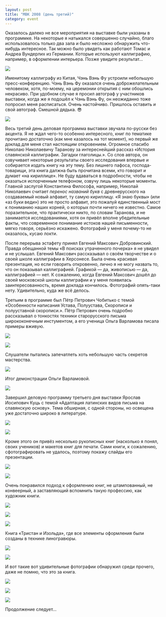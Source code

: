 ```yaml
---
layout: post
title: "МВК 2008 (день третий)"
category: event
---
```

Оказалось далеко не все мероприятия на выставке были указаны в программке. На некоторые я натыкался совершенно случайно, благо использовалось только два зала и было несложно обнаружить что-нибудь интересное. Так можно было увидеть как работают Томас и Андреа Вундерлих из Германии. Которые используют каллиграфию, например, в оформлении интерьера. Позже увидите результат...

![](https://pics.livejournal.com/quillcraft/pic/00021ezp)

Именитому каллиграфу из Китая, Чэнь Вэнь Фу устроили небольшую пресс-конференцию. Чэнь Вэнь Фу оказался очень доброжелательным человеком, хотя, по-моему, на церемонии открытия с ним обошлись некрасиво. При удобном случае я просил автограф у участников выставки, когда же я подошёл к Чэнь Вэнь Фу, он неожиданно тоже попросил меня расписаться. Очень настойчиво. Пришлось оставить и свой автограф. Смешной дядька. 😎

![](https://pics.livejournal.com/quillcraft/pic/00022fyx)

Весь третий день деловая программа выставки звучала по-русски без акцента. Я не ждал чего-то особенно интересного, книг по тематике прочитано достаточно (как мне казалось на тот момент), но первый же доклад для меня стал настоящим откровением. Огромное спасибо Николаю Николаевичу Таранову за интереснейший рассказ «История славянской каллиграфии. Загадки глаголицы.». Со слов автора, он озвучивает некоторые результаты своего исследования впервые и собирается издать книгу на эту тему. Без лишнего пафоса, господа-товарищи, эта книга далжна быть прочитана всеми, кто говорит и думает «на кириллице». Не буду вдаваться в подробности, чтобы не оказаться испорченным телефоном, озвучу лишь некоторые моменты. Главной заслугой Константина Философа, например, Николай Николаевич считает *перенос названий букв* с древнерусского на создаваемый новый алфавит, ту самую кириллицу. «Я знаю буквы» (или «аз буки веди») это не просто алфавит, это пожалуй единственный мост к пониманию наших корней, о которых почти ничего не известно. Самое поразительное, что практически никто, по словам Таранова, и не занимается исследованиями, хотя он привёл вполне убедительные факты, что современное понимание истоков нашей письменности, мягко говоря, серьёзно искажено. Фотографий у меня почему-то не оказалось, кусаю локти.

После перерыва эстафету принял Евгений Максович Добровинский. Правда обещанной темы «В поисках утраченного почерка» я не увидел и не услышал. Евгений Максович рассказывал о своём творчестве и о своей школе каллиграфии в Херсонесе. Была очень красивая презентация, но если говорить откровенно, лично я не могу назвать то, что он показывал каллиграфией. Графикой — да, живописью — да, каллиграфией — нет. К сожалению, когда Евгений Максович дошёл до своей московской школы каллиграфии и у меня появилась заинтересованность, время доклада кончилось. Фотографий опять-таки нету. Удивительно, куда же всё делось.

Третьим в программе был Пётр Петрович Чобитько с темой «Особенности написания Устава, Полуустава, Скорописи и полууставной скорописи.». Пётр Петрович очень подробно рассказывал о тонкостях техники старорусского письма ширококонечным инстументом, а его ученица Ольга Варламова писала примеры вживую.

![](https://pics.livejournal.com/quillcraft/pic/00023b8t)

![](https://pics.livejournal.com/quillcraft/pic/00024pzh)

Слушатели пытались запечатлеть хоть небольшую часть секретов мастерства.

![](https://pics.livejournal.com/quillcraft/pic/0002575q)

Итог демонстрации Ольги Варламовой.

![](https://pics.livejournal.com/quillcraft/pic/00026s73)

Завершил деловую программу третьего дня выставки Ярослав Иосипович Куць с темой «Адаптация латинских видов письма на славянскую основу». Тема обширная, с одной стороны, но освещена уже достаточно широко в литературе.

![](https://pics.livejournal.com/quillcraft/pic/00027t9r)

![](https://pics.livejournal.com/quillcraft/pic/00028p8f)

Кроме этого он привёз несколько рукописных книг (насколько я понял, своих учеников) и макетов книг для печати. Сами книги, к сожалению, сфотографировать не удалось, поэтому покажу слайды его презентации.

![](https://pics.livejournal.com/quillcraft/pic/000293p5)

![](https://pics.livejournal.com/quillcraft/pic/0002bg74)

Очень понравился подход к оформлению книг, не штампованный, не конвеерный, а заставляющий вспомнить такую профессию, как художник книги.

![](https://pics.livejournal.com/quillcraft/pic/0002c6h1)

![](https://pics.livejournal.com/quillcraft/pic/0002d9df)

![](https://pics.livejournal.com/quillcraft/pic/0002e9k1)

Книга «Тристан и Изольда», где все элементы оформления были созданы в технике линогравюры.

![](https://pics.livejournal.com/quillcraft/pic/0002f35s)

![](https://pics.livejournal.com/quillcraft/pic/0002g1s4)

И вот такие вот удивительные фотографии обнаружил среди прочего, даже не помню, что это за книга.

![](https://pics.livejournal.com/quillcraft/pic/0002ha6e)

![](https://pics.livejournal.com/quillcraft/pic/0002krbk)

![](https://pics.livejournal.com/quillcraft/pic/0002pb2e)

Продолжение следует...
